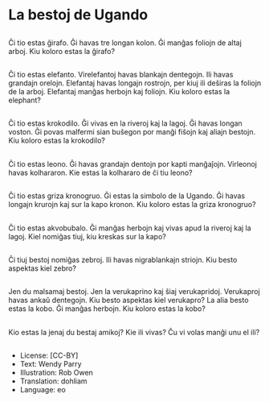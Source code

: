 # La bestoj de Ugando

##
Ĉi tio estas ĝirafo. Ĝi havas tre longan kolon. Ĝi manĝas foliojn de altaj arboj. Kiu koloro estas la ĝirafo?

##
Ĉi tio estas elefanto. Virelefantoj havas blankajn dentegojn. Ili havas grandajn orelojn. Elefantaj havas longajn rostrojn, per kiuj ili deŝiras la foliojn de la arboj. Elefantaj manĝas herbojn kaj foliojn. Kiu koloro estas la elephant?

##
Ĉi tio estas krokodilo. Ĝi vivas en la riveroj kaj la lagoj. Ĝi havas longan voston. Ĝi povas malfermi sian buŝegon por manĝi fiŝojn kaj aliajn bestojn. Kiu koloro estas la krokodilo?

##
Ĉi tio estas leono. Ĝi havas grandajn dentojn por kapti manĝaĵojn. Virleonoj havas kolhararon. Kie estas la kolhararo de ĉi tiu leono?

##
Ĉi tio estas griza kronogruo. Ĝi estas la simbolo de la Ugando. Ĝi havas longajn krurojn kaj sur la kapo kronon. Kiu koloro estas la griza kronogruo?

##
Ĉi tio estas akvobubalo. Ĝi manĝas herbojn kaj vivas apud la riveroj kaj la lagoj. Kiel nomiĝas tiuj, kiu kreskas sur la kapo?

##
Ĉi tiuj bestoj nomiĝas zebroj. Ili havas nigrablankajn striojn. Kiu besto aspektas kiel zebro?

##
Jen du malsamaj bestoj. Jen la verukaprino kaj ŝiaj verukapridoj. Verukaproj havas ankaŭ dentegojn. Kiu besto aspektas kiel verukapro? La alia besto estas la kobo. Ĝi manĝas herbojn. Kiu koloro estas la kobo?

##
Kio estas la jenaj du bestaj amikoj? Kie ili vivas? Ĉu vi volas manĝi unu el ili?

##
* License: [CC-BY]
* Text: Wendy Parry
* Illustration: Rob Owen
* Translation: dohliam
* Language: eo
